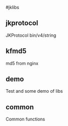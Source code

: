#jklibs

## jkprotocol
JKProtocol bin/v4/string

## kfmd5
md5 from nginx

## demo
Test and some demo of libs

## common
Common functions
